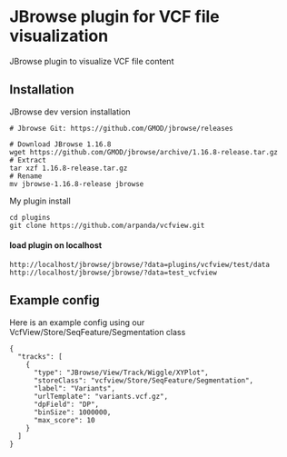 # JBrowse plugin for VCF file visualization
 JBrowse plugin to visualize VCF file content

## Installation
JBrowse dev version installation
```
# Jbrowse Git: https://github.com/GMOD/jbrowse/releases

# Download JBrowse 1.16.8
wget https://github.com/GMOD/jbrowse/archive/1.16.8-release.tar.gz
# Extract
tar xzf 1.16.8-release.tar.gz
# Rename
mv jbrowse-1.16.8-release jbrowse
```
My plugin install
```
cd plugins
git clone https://github.com/arpanda/vcfview.git
```
 #### load plugin on localhost
 ```
 http://localhost/jbrowse/jbrowse/?data=plugins/vcfview/test/data
 http://localhost/jbrowse/jbrowse/?data=test_vcfview

```

## Example config


Here is an example config using our VcfView/Store/SeqFeature/Segmentation class

    {
      "tracks": [
        {
          "type": "JBrowse/View/Track/Wiggle/XYPlot",
          "storeClass": "vcfview/Store/SeqFeature/Segmentation",
          "label": "Variants",
          "urlTemplate": "variants.vcf.gz",
          "dpField": "DP",
          "binSize": 1000000,
          "max_score": 10
        }
      ]
    }
